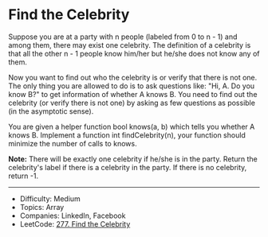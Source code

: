 # Find the Celebrity

Suppose you are at a party with n people (labeled from 0 to n - 1) and among them, there may exist one celebrity. The definition of a celebrity is that all the other n - 1 people know him/her but he/she does not know any of them.

Now you want to find out who the celebrity is or verify that there is not one. The only thing you are allowed to do is to ask questions like: "Hi, A. Do you know B?" to get information of whether A knows B. You need to find out the celebrity (or verify there is not one) by asking as few questions as possible (in the asymptotic sense).

You are given a helper function bool knows(a, b) which tells you whether A knows B. Implement a function int findCelebrity(n), your function should minimize the number of calls to knows.

**Note:** There will be exactly one celebrity if he/she is in the party. Return the celebrity's label if there is a celebrity in the party. If there is no celebrity, return -1.

---

* Difficulty: Medium
* Topics: Array
* Companies: LinkedIn, Facebook
* LeetCode: [277. Find the Celebrity](https://leetcode.com/problems/find-the-celebrity/description/)
